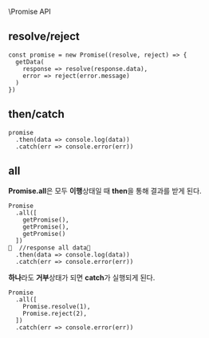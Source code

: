 \Promise API

## **resolve/reject**



```
const promise = new Promise((resolve, reject) => {
  getData(
    response => resolve(response.data), 
    error => reject(error.message)
  )
})
```

## **then/catch**



```
promise
  .then(data => console.log(data))
  .catch(err => console.error(err))
```

## **all**

**Promise.all**은 모두 **이행**상태일 때 **then**을 통해 결과를 받게 된다.



```
Promise
  .all([
    getPromise(),
    getPromise(),
    getPromise()
  ])
  //response all data
  .then(data => console.log(data))
  .catch(err => console.error(err))
```

**하나**라도 **거부**상태가 되면 **catch**가 실행되게 된다.



```
Promise
  .all([
    Promise.resolve(1),
    Promise.reject(2),
  ])
  .catch(err => console.error(err))
```
